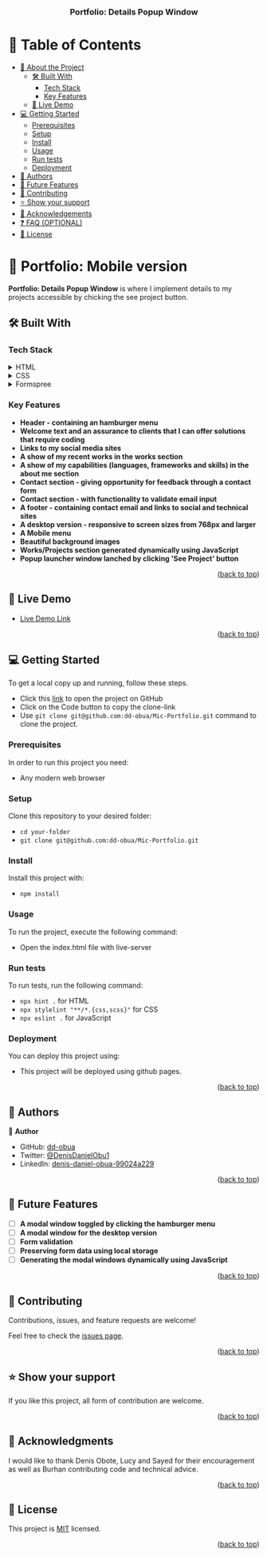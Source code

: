 <a name="readme-top"></a>

<div align="center">
  <h3><b>Portfolio: Details Popup Window</b></h3>
</div>

# 📗 Table of Contents

- [📖 About the Project](#about-project)
  - [🛠 Built With](#built-with)
    - [Tech Stack](#tech-stack)
    - [Key Features](#key-features)
  - [🚀 Live Demo](#live-demo)
- [💻 Getting Started](#getting-started)
  - [Prerequisites](#prerequisites)
  - [Setup](#setup)
  - [Install](#install)
  - [Usage](#usage)
  - [Run tests](#run-tests)
  - [Deployment](#deployment)
- [👥 Authors](#authors)
- [🔭 Future Features](#future-features)
- [🤝 Contributing](#contributing)
- [⭐️ Show your support](#support)
- [🙏 Acknowledgements](#acknowledgements)
- [❓ FAQ (OPTIONAL)](#faq)
- [📝 License](#license)

<!-- PROJECT DESCRIPTION -->

# 📖 Portfolio: Mobile version <a name="about-project"></a>

**Portfolio: Details Popup Window** is where I implement details to my projects accessible by chicking the see project button.

## 🛠 Built With <a name="built-with"></a>

### Tech Stack <a name="tech-stack"></a>

<details>
  <summary>HTML</summary>
  <ul>
    <li><a href="#"></a></li>
  </ul>
</details>

<details>
  <summary>CSS</summary>
  <ul>
    <li><a href="#"></a></li>
  </ul>
</details>

<details>
<summary>Formspree</summary>
  <ul>
    <li><a href="#"></a></li>
  </ul>
</details>

### Key Features <a name="key-features"></a>

- **Header - containing an hamburger menu**
- **Welcome text and an assurance to clients that I can offer solutions that require coding**
- **Links to my social media sites**
- **A show of my recent works in the works section**
- **A show of my capabilities (languages, frameworks and skills) in the about me section**
- **Contact section - giving opportunity for feedback through a contact form**
- **Contact section - with functionality to validate email input**
- **A footer - containing contact email and links to social and technical sites**
- **A desktop version - responsive to screen sizes from 768px and larger**
- **A Mobile menu**
- **Beautiful background images**
- **Works/Projects section generated dynamically  using JavaScript**
- **Popup launcher window lanched by clicking 'See Project' button**

<p align="right">(<a href="#readme-top">back to top</a>)</p>

<!-- LIVE DEMO -->

## 🚀 Live Demo <a name="live-demo"></a>

- [Live Demo Link](https://dd-obua.github.io/Mic-Portfolio/)

<p align="right">(<a href="#readme-top">back to top</a>)</p>

<!-- GETTING STARTED -->

## 💻 Getting Started <a name="getting-started"></a>

To get a local copy up and running, follow these steps.

- Click this [link](https://github.com/dd-obua/Mic-Portfolio) to open the project on GitHub
- Click on the Code button to copy the clone-link
- Use `git clone git@github.com:dd-obua/Mic-Portfolio.git` command to clone the project.

### Prerequisites

In order to run this project you need:

- Any modern web browser

### Setup

Clone this repository to your desired folder:

- `cd your-folder`
- `git clone git@github.com:dd-obua/Mic-Portfolio.git`

### Install

Install this project with:

- `npm install`

### Usage

To run the project, execute the following command:

- Open the index.html file with live-server

### Run tests

To run tests, run the following command:

- `npx hint .` for HTML
- `npx stylelint "**/*.{css,scss}"` for CSS
- `npx eslint .` for JavaScript

### Deployment

You can deploy this project using:

- This project will be deployed using github pages.

<p align="right">(<a href="#readme-top">back to top</a>)</p>

<!-- AUTHORS -->

## 👥 Authors <a name="authors"></a>

👤 **Author**

- GitHub: [dd-obua](https://github.com/dd-obua/)
- Twitter: [@DenisDanielObu1](https://twitter.com/DenisDanielObu1)
- LinkedIn: [denis-daniel-obua-99024a229](https://www.linkedin.com/in/denis-daniel-obua-99024a229/)

<p align="right">(<a href="#readme-top">back to top</a>)</p>

<!-- FUTURE FEATURES -->

## 🔭 Future Features <a name="future-features"></a>

- [ ] **A modal window toggled by clicking the hamburger menu**
- [ ] **A modal window for the desktop version**
- [ ] **Form validation**
- [ ] **Preserving form data using local storage**
- [ ] **Generating the modal windows dynamically using JavaScript**

<p align="right">(<a href="#readme-top">back to top</a>)</p>

<!-- CONTRIBUTING -->

## 🤝 Contributing <a name="contributing"></a>

Contributions, issues, and feature requests are welcome!

Feel free to check the [issues page](../../issues/).

<p align="right">(<a href="#readme-top">back to top</a>)</p>

<!-- SUPPORT -->

## ⭐️ Show your support <a name="support"></a>

If you like this project, all form of contribution are welcome.

<p align="right">(<a href="#readme-top">back to top</a>)</p>

<!-- ACKNOWLEDGEMENTS -->

## 🙏 Acknowledgments <a name="acknowledgements"></a>

I would like to thank Denis Obote, Lucy and Sayed for their encouragement as well as Burhan contributing code and technical advice.

<p align="right">(<a href="#readme-top">back to top</a>)</p>

<!-- LICENSE -->

## 📝 License <a name="license"></a>

This project is [MIT](./LICENSE) licensed.

<p align="right">(<a href="#readme-top">back to top</a>)</p>
